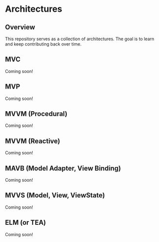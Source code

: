 # Architectures

## Overview

This repository serves as a collection of architectures. The goal is to learn and keep contributing back over time.

## MVC

Coming soon!

## MVP

Coming soon!

## MVVM (Procedural)

Coming soon!

## MVVM (Reactive)

Coming soon!

## MAVB (Model Adapter, View Binding)

Coming soon!

## MVVS (Model, View, ViewState)

Coming soon!

## ELM (or TEA)

Coming soon!
